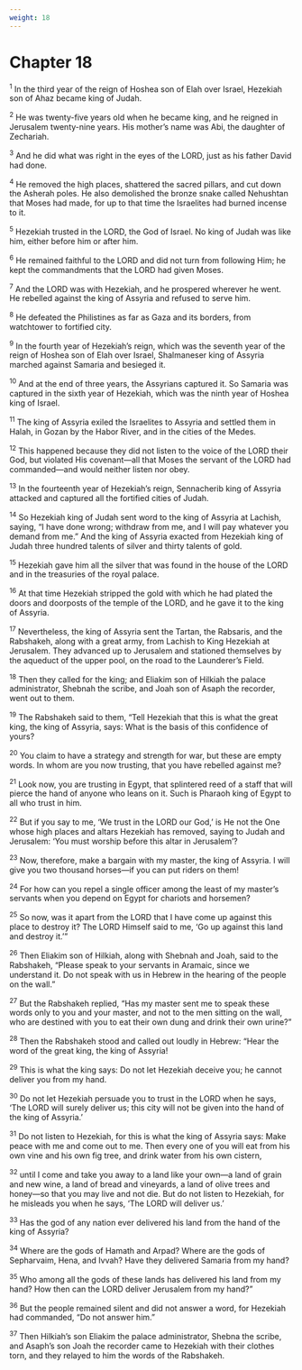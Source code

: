 ```yaml
---
weight: 18
---
```


# Chapter 18

<sup>1</sup> In the third year of the reign of Hoshea son of Elah over Israel, Hezekiah son of Ahaz became king of Judah. 

<sup>2</sup> He was twenty-five years old when he became king, and he reigned in Jerusalem twenty-nine years. His mother’s name was Abi, the daughter of Zechariah. 

<sup>3</sup> And he did what was right in the eyes of the LORD, just as his father David had done. 

<sup>4</sup> He removed the high places, shattered the sacred pillars, and cut down the Asherah poles. He also demolished the bronze snake called Nehushtan that Moses had made, for up to that time the Israelites had burned incense to it. 

<sup>5</sup> Hezekiah trusted in the LORD, the God of Israel. No king of Judah was like him, either before him or after him. 

<sup>6</sup> He remained faithful to the LORD and did not turn from following Him; he kept the commandments that the LORD had given Moses. 

<sup>7</sup> And the LORD was with Hezekiah, and he prospered wherever he went. He rebelled against the king of Assyria and refused to serve him. 

<sup>8</sup> He defeated the Philistines as far as Gaza and its borders, from watchtower to fortified city. 

<sup>9</sup> In the fourth year of Hezekiah’s reign, which was the seventh year of the reign of Hoshea son of Elah over Israel, Shalmaneser king of Assyria marched against Samaria and besieged it. 

<sup>10</sup> And at the end of three years, the Assyrians captured it. So Samaria was captured in the sixth year of Hezekiah, which was the ninth year of Hoshea king of Israel. 

<sup>11</sup> The king of Assyria exiled the Israelites to Assyria and settled them in Halah, in Gozan by the Habor River, and in the cities of the Medes. 

<sup>12</sup> This happened because they did not listen to the voice of the LORD their God, but violated His covenant—all that Moses the servant of the LORD had commanded—and would neither listen nor obey. 

<sup>13</sup> In the fourteenth year of Hezekiah’s reign, Sennacherib king of Assyria attacked and captured all the fortified cities of Judah. 

<sup>14</sup> So Hezekiah king of Judah sent word to the king of Assyria at Lachish, saying, “I have done wrong; withdraw from me, and I will pay whatever you demand from me.” And the king of Assyria exacted from Hezekiah king of Judah three hundred talents of silver and thirty talents of gold. 

<sup>15</sup> Hezekiah gave him all the silver that was found in the house of the LORD and in the treasuries of the royal palace. 

<sup>16</sup> At that time Hezekiah stripped the gold with which he had plated the doors and doorposts of the temple of the LORD, and he gave it to the king of Assyria. 

<sup>17</sup> Nevertheless, the king of Assyria sent the Tartan, the Rabsaris, and the Rabshakeh, along with a great army, from Lachish to King Hezekiah at Jerusalem. They advanced up to Jerusalem and stationed themselves by the aqueduct of the upper pool, on the road to the Launderer’s Field. 

<sup>18</sup> Then they called for the king; and Eliakim son of Hilkiah the palace administrator, Shebnah the scribe, and Joah son of Asaph the recorder, went out to them. 

<sup>19</sup> The Rabshakeh said to them, “Tell Hezekiah that this is what the great king, the king of Assyria, says: What is the basis of this confidence of yours? 

<sup>20</sup> You claim to have a strategy and strength for war, but these are empty words. In whom are you now trusting, that you have rebelled against me? 

<sup>21</sup> Look now, you are trusting in Egypt, that splintered reed of a staff that will pierce the hand of anyone who leans on it. Such is Pharaoh king of Egypt to all who trust in him. 

<sup>22</sup> But if you say to me, ‘We trust in the LORD our God,’ is He not the One whose high places and altars Hezekiah has removed, saying to Judah and Jerusalem: ‘You must worship before this altar in Jerusalem’? 

<sup>23</sup> Now, therefore, make a bargain with my master, the king of Assyria. I will give you two thousand horses—if you can put riders on them! 

<sup>24</sup> For how can you repel a single officer among the least of my master’s servants when you depend on Egypt for chariots and horsemen? 

<sup>25</sup> So now, was it apart from the LORD that I have come up against this place to destroy it? The LORD Himself said to me, ‘Go up against this land and destroy it.’” 

<sup>26</sup> Then Eliakim son of Hilkiah, along with Shebnah and Joah, said to the Rabshakeh, “Please speak to your servants in Aramaic, since we understand it. Do not speak with us in Hebrew in the hearing of the people on the wall.” 

<sup>27</sup> But the Rabshakeh replied, “Has my master sent me to speak these words only to you and your master, and not to the men sitting on the wall, who are destined with you to eat their own dung and drink their own urine?” 

<sup>28</sup> Then the Rabshakeh stood and called out loudly in Hebrew: “Hear the word of the great king, the king of Assyria! 

<sup>29</sup> This is what the king says: Do not let Hezekiah deceive you; he cannot deliver you from my hand. 

<sup>30</sup> Do not let Hezekiah persuade you to trust in the LORD when he says, ‘The LORD will surely deliver us; this city will not be given into the hand of the king of Assyria.’ 

<sup>31</sup> Do not listen to Hezekiah, for this is what the king of Assyria says: Make peace with me and come out to me. Then every one of you will eat from his own vine and his own fig tree, and drink water from his own cistern, 

<sup>32</sup> until I come and take you away to a land like your own—a land of grain and new wine, a land of bread and vineyards, a land of olive trees and honey—so that you may live and not die. But do not listen to Hezekiah, for he misleads you when he says, ‘The LORD will deliver us.’ 

<sup>33</sup> Has the god of any nation ever delivered his land from the hand of the king of Assyria? 

<sup>34</sup> Where are the gods of Hamath and Arpad? Where are the gods of Sepharvaim, Hena, and Ivvah? Have they delivered Samaria from my hand? 

<sup>35</sup> Who among all the gods of these lands has delivered his land from my hand? How then can the LORD deliver Jerusalem from my hand?” 

<sup>36</sup> But the people remained silent and did not answer a word, for Hezekiah had commanded, “Do not answer him.” 

<sup>37</sup> Then Hilkiah’s son Eliakim the palace administrator, Shebna the scribe, and Asaph’s son Joah the recorder came to Hezekiah with their clothes torn, and they relayed to him the words of the Rabshakeh. 


